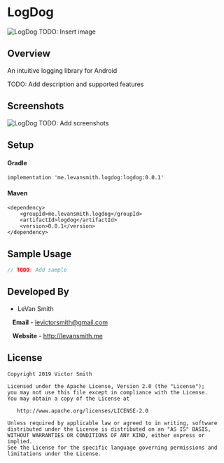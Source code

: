 # LogDog

![LogDog]() TODO: Insert image

## Overview

An intuitive logging library for Android

TODO: Add description and supported features

## Screenshots

![LogDog]() TODO: Add screenshots

## Setup

#### Gradle

`implementation 'me.levansmith.logdog:logdog:0.0.1'`

#### Maven
```
<dependency>
    <groupId>me.levansmith.logdog</groupId>
    <artifactId>logdog</artifactId>
    <version>0.0.1</version>
</dependency>
```

## Sample Usage

```kotlin
// TODO: Add sample
```

## Developed By

* LeVan Smith

&nbsp;&nbsp;&nbsp;**Email** - levictorsmith@gmail.com

&nbsp;&nbsp;&nbsp;**Website** - http://levansmith.me

## License

```
Copyright 2019 Victor Smith

Licensed under the Apache License, Version 2.0 (the "License");
you may not use this file except in compliance with the License.
You may obtain a copy of the License at

   http://www.apache.org/licenses/LICENSE-2.0

Unless required by applicable law or agreed to in writing, software
distributed under the License is distributed on an "AS IS" BASIS,
WITHOUT WARRANTIES OR CONDITIONS OF ANY KIND, either express or implied.
See the License for the specific language governing permissions and
limitations under the License.
```
